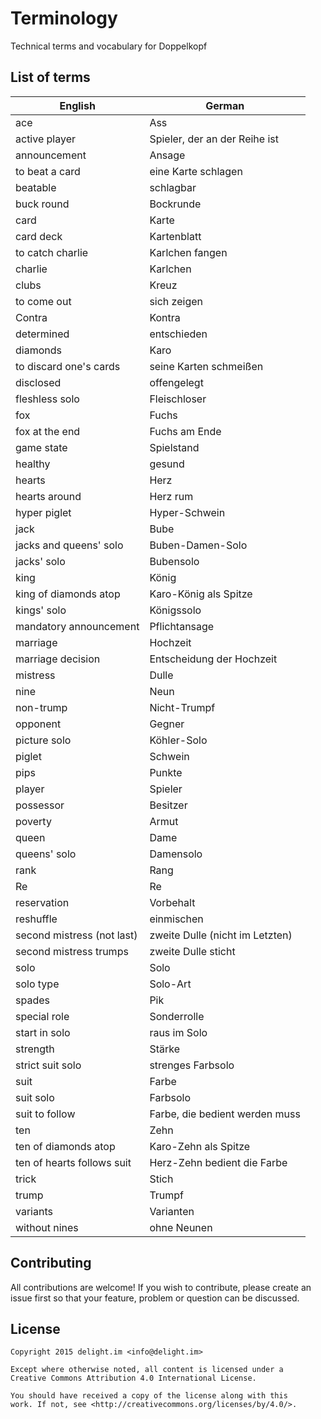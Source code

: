 # Terminology

Technical terms and vocabulary for Doppelkopf

## List of terms

| English                    | German                          |
| -------------------------- | ------------------------------- |
| ace                        | Ass                             |
| active player              | Spieler, der an der Reihe ist   |
| announcement               | Ansage                          |
| to beat a card             | eine Karte schlagen             |
| beatable                   | schlagbar                       |
| buck round                 | Bockrunde                       |
| card                       | Karte                           |
| card deck                  | Kartenblatt                     |
| to catch charlie           | Karlchen fangen                 |
| charlie                    | Karlchen                        |
| clubs                      | Kreuz                           |
| to come out                | sich zeigen                     |
| Contra                     | Kontra                          |
| determined                 | entschieden                     |
| diamonds                   | Karo                            |
| to discard one's cards     | seine Karten schmeißen          |
| disclosed                  | offengelegt                     |
| fleshless solo             | Fleischloser                    |
| fox                        | Fuchs                           |
| fox at the end             | Fuchs am Ende                   |
| game state                 | Spielstand                      |
| healthy                    | gesund                          |
| hearts                     | Herz                            |
| hearts around              | Herz rum                        |
| hyper piglet               | Hyper-Schwein                   |
| jack                       | Bube                            |
| jacks and queens' solo     | Buben-Damen-Solo                |
| jacks' solo                | Bubensolo                       |
| king                       | König                           |
| king of diamonds atop      | Karo-König als Spitze           |
| kings' solo                | Königssolo                      |
| mandatory announcement     | Pflichtansage                   |
| marriage                   | Hochzeit                        |
| marriage decision          | Entscheidung der Hochzeit       |
| mistress                   | Dulle                           |
| nine                       | Neun                            |
| non-trump                  | Nicht-Trumpf                    |
| opponent                   | Gegner                          |
| picture solo               | Köhler-Solo                     |
| piglet                     | Schwein                         |
| pips                       | Punkte                          |
| player                     | Spieler                         |
| possessor                  | Besitzer                        |
| poverty                    | Armut                           |
| queen                      | Dame                            |
| queens' solo               | Damensolo                       |
| rank                       | Rang                            |
| Re                         | Re                              |
| reservation                | Vorbehalt                       |
| reshuffle                  | einmischen                      |
| second mistress (not last) | zweite Dulle (nicht im Letzten) |
| second mistress trumps     | zweite Dulle sticht             |
| solo                       | Solo                            |
| solo type                  | Solo-Art                        |
| spades                     | Pik                             |
| special role               | Sonderrolle                     |
| start in solo              | raus im Solo                    |
| strength                   | Stärke                          |
| strict suit solo           | strenges Farbsolo               |
| suit                       | Farbe                           |
| suit solo                  | Farbsolo                        |
| suit to follow             | Farbe, die bedient werden muss  |
| ten                        | Zehn                            |
| ten of diamonds atop       | Karo-Zehn als Spitze            |
| ten of hearts follows suit | Herz-Zehn bedient die Farbe     |
| trick                      | Stich                           |
| trump                      | Trumpf                          |
| variants                   | Varianten                       |
| without nines              | ohne Neunen                     |

## Contributing

All contributions are welcome! If you wish to contribute, please create an issue first so that your feature, problem or question can be discussed.

## License

```
Copyright 2015 delight.im <info@delight.im>

Except where otherwise noted, all content is licensed under a
Creative Commons Attribution 4.0 International License.

You should have received a copy of the license along with this
work. If not, see <http://creativecommons.org/licenses/by/4.0/>.
```
